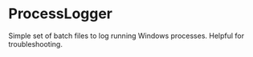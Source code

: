 # ProcessLogger
Simple set of batch files to log running Windows processes. Helpful for troubleshooting.
